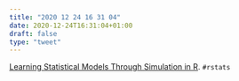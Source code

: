 ```yaml
---
title: "2020 12 24 16 31 04"
date: 2020-12-24T16:31:04+01:00
draft: false
type: "tweet"
---
```

[Learning Statistical Models Through Simulation in R](https://psyteachr.github.io/ug3-stats/). `#rstats`

